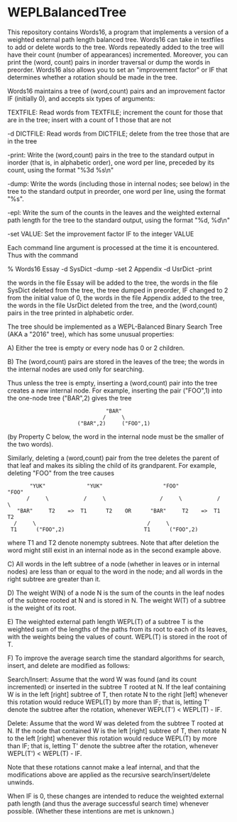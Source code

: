 # WEPLBalancedTree

This repository contains Words16, a program that implements a version of a weighted external path length balanced tree. 
Words16 can take in textfiles to add or delete words to the tree. Words repeatedly added to the tree will have their count (number of
appearances) incremented. Moreover, you can print the (word, count) pairs in inorder traversal or dump the words in preorder.
Words16 also allows you to set an "improvement factor" or IF that determines whether a rotation should be made in the tree.

Words16
maintains a tree of (word,count) pairs and an improvement factor IF (initially
0), and accepts six types of arguments:

  TEXTFILE:        Read words from TEXTFILE; increment the count for those that
                  are in the tree; insert with a count of 1 those that are not

  -d DICTFILE:     Read words from DICTFILE; delete from the tree those that are
                  in the tree

  -print:         Write the (word,count) pairs in the tree to the standard
                  output in inorder (that is, in alphabetic order), one word
                  per line, preceded by its count, using the format "%3d %s\n"

  -dump:           Write the words (including those in internal nodes; see
                  below) in the tree to the standard output in preorder, one
                  word per line, using the format "%s".

  -epl:            Write the sum of the counts in the leaves and the weighted
                  external path length for the tree to the standard output,
                  using the format "%d, %d\n"

  -set VALUE:      Set the improvement factor IF to the integer VALUE

Each command line argument is processed at the time it is encountered.  Thus
with the command

  % Words16  Essay  -d SysDict  -dump  -set 2   Appendix  -d UsrDict  -print

the words in the file Essay will be added to the tree, the words in the file
SysDict deleted from the tree, the tree dumped in preorder, IF changed to 2
from the initial value of 0, the words in the file Appendix added to the tree,
the words in the file UsrDict deleted from the tree, and the (word,count) pairs
in the tree printed in alphabetic order.

The tree should be implemented as a WEPL-Balanced Binary Search Tree (AKA a
"2016" tree), which has some unusual properties:
                          
A) Either the tree is empty or every node has 0 or 2 children.

B) The (word,count) pairs are stored in the leaves of the tree; the words in
   the internal nodes are used only for searching.

   Thus unless the tree is empty, inserting a (word,count) pair into the tree
   creates a new internal node.  For example, inserting the pair ("FOO",1) into
   the one-node tree ("BAR",2) gives the tree

                                   "BAR"
                                  /     \
                          ("BAR",2)     ("FOO",1)

   (by Property C below, the word in the internal node must be the smaller of
   the two words).

   Similarly, deleting a (word,count) pair from the tree deletes the parent of
   that leaf and makes its sibling the child of its grandparent.  For example,
   deleting "FOO" from the tree causes

           "YUK"             "YUK"                   "FOO"             "FOO"
          /     \           /     \                 /     \           /     \
       "BAR"     T2    =>  T1      T2    OR      "BAR"     T2    =>  T1     T2
      /     \                                   /     \
     T1      ("FOO",2)                         T1      ("FOO",2)

   where T1 and T2 denote nonempty subtrees.  Note that after deletion the word
   might still exist in an internal node as in the second example above.

C) All words in the left subtree of a node (whether in leaves or in internal
   nodes) are less than or equal to the word in the node; and all words in the
   right subtree are greater than it.

D) The weight W(N) of a node N is the sum of the counts in the leaf nodes of
   the subtree rooted at N and is stored in N.  The weight W(T) of a subtree
   is the weight of its root.

E) The weighted external path length WEPL(T) of a subtree T is the weighted sum
   of the lengths of the paths from its root to each of its leaves, with the
   weights being the values of count.  WEPL(T) is stored in the root of T.

F) To improve the average search time the standard algorithms for search,
   insert, and delete are modified as follows:

   Search/Insert:
     Assume that the word W was found (and its count incremented) or inserted
     in the subtree T rooted at N.  If the leaf containing W is in the left
     [right] subtree of T, then rotate N to the right [left] whenever this
     rotation would reduce WEPL(T) by more than IF; that is, letting T' denote
     the subtree after the rotation, whenever WEPL(T') < WEPL(T) - IF.
    
   Delete:
     Assume that the word W was deleted from the subtree T rooted at N.  If the
     node that contained W is the left [right] subtree of T, then rotate N to
     the left [right] whenever this rotation would reduce WEPL(T) by more than
     IF; that is, letting T' denote the subtree after the rotation, whenever
     WEPL(T') < WEPL(T) - IF.

   Note that these rotations cannot make a leaf internal, and that the
   modifications above are applied as the recursive search/insert/delete
   unwinds.

   When IF is 0, these changes are intended to reduce the weighted external
   path length (and thus the average successful search time) whenever possible.
   (Whether these intentions are met is unknown.)
